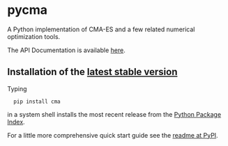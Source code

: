 # pycma
A Python implementation of CMA-ES and a few related numerical optimization tools. 

The API Documentation is available [here](http://cma.gforge.inria.fr/apidocs-pycma).

## Installation of the [latest stable version](https://pypi.python.org/pypi/cma)
Typing
```
  pip install cma
```
in a system shell installs the most recent release from the
[Python Package Index](https://pypi.python.org/pypi).

For a little more comprehensive quick start guide see the
[readme at PyPI](https://pypi.python.org/pypi/cma).

